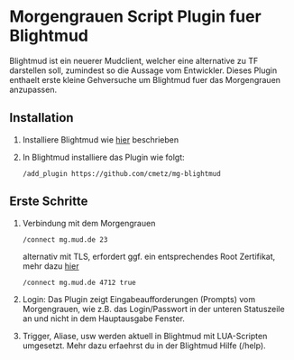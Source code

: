 # Morgengrauen Script Plugin fuer Blightmud

Blightmud ist ein neuerer Mudclient, welcher eine alternative zu TF darstellen soll, zumindest so die Aussage vom Entwickler. Dieses Plugin enthaelt erste kleine Gehversuche um Blightmud fuer das Morgengrauen anzupassen.

## Installation
1. Installiere Blightmud wie [hier](https://github.com/Blightmud/Blightmud) beschrieben
   
2. In Blightmud installiere das Plugin wie folgt:
    ```
    /add_plugin https://github.com/cmetz/mg-blightmud
    ```

## Erste Schritte
1. Verbindung mit dem Morgengrauen
   ```
   /connect mg.mud.de 23 
   ```
   alternativ mit TLS, erfordert ggf. ein entsprechendes Root Zertifikat, mehr dazu [hier](https://mg.mud.de/download/stunnel.shtml)
   ```
   /connect mg.mud.de 4712 true
   ```

2. Login:
   Das Plugin zeigt Eingabeaufforderungen (Prompts) vom Morgengrauen, wie z.B. das Login/Passwort in der unteren Statuszeile an und nicht in dem Hauptausgabe Fenster.

3. Trigger, Aliase, usw werden aktuell in Blightmud mit LUA-Scripten umgesetzt. Mehr dazu erfaehrst du in der Blightmud Hilfe (/help).
